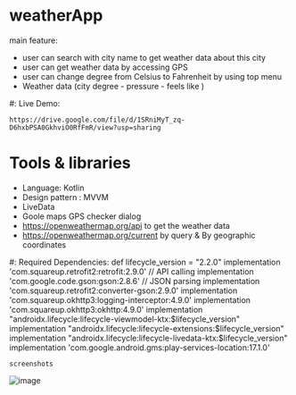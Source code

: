 # weatherApp


main feature:
- user can search with city name to get weather data about this city 
- user can get weather data by accessing GPS 
- user can change degree from Celsius to Fahrenheit by using top menu
- Weather data (city degree - pressure - feels like )

#: Live Demo:

    https://drive.google.com/file/d/1SRniMyT_zq-D6hxbPSA0GkhviO0RfFmR/view?usp=sharing
    
    

# Tools & libraries 

- Language: Kotlin
- Design pattern : MVVM 
- LiveData
- Goole maps GPS checker dialog 
- https://openweathermap.org/api to get the weather data
- https://openweathermap.org/current   by query & By geographic coordinates



#: Required Dependencies:
    def lifecycle_version = "2.2.0"
    implementation 'com.squareup.retrofit2:retrofit:2.9.0' // API calling
    implementation 'com.google.code.gson:gson:2.8.6'  // JSON parsing
    implementation 'com.squareup.retrofit2:converter-gson:2.9.0'
    implementation 'com.squareup.okhttp3:logging-interceptor:4.9.0'
    implementation 'com.squareup.okhttp3:okhttp:4.9.0'
    implementation "androidx.lifecycle:lifecycle-viewmodel-ktx:$lifecycle_version"
    implementation "androidx.lifecycle:lifecycle-extensions:$lifecycle_version"
    implementation "androidx.lifecycle:lifecycle-livedata-ktx:$lifecycle_version"
    implementation 'com.google.android.gms:play-services-location:17.1.0'
    
    

    screenshots

![image](https://i.postimg.cc/bNt9bMVC/Screenshot-20210225-122638-Copy.jpg)



